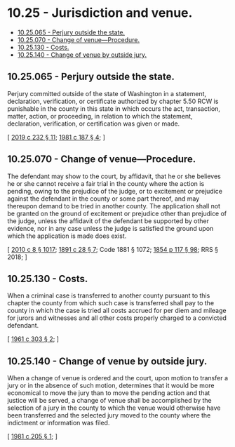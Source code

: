 # 10.25 - Jurisdiction and venue.
* [10.25.065 - Perjury outside the state.](#1025065---perjury-outside-the-state)
* [10.25.070 - Change of venue—Procedure.](#1025070---change-of-venueprocedure)
* [10.25.130 - Costs.](#1025130---costs)
* [10.25.140 - Change of venue by outside jury.](#1025140---change-of-venue-by-outside-jury)
## 10.25.065 - Perjury outside the state.
Perjury committed outside of the state of Washington in a statement, declaration, verification, or certificate authorized by chapter 5.50 RCW is punishable in the county in this state in which occurs the act, transaction, matter, action, or proceeding, in relation to which the statement, declaration, verification, or certification was given or made.

\[ [2019 c 232 § 11](https://lawfilesext.leg.wa.gov/biennium/2019-20/Pdf/Bills/Session%20Laws/Senate/5017-S.SL.pdf?cite=2019%20c%20232%20§%2011); [1981 c 187 § 4](https://leg.wa.gov/CodeReviser/documents/sessionlaw/1981c187.pdf?cite=1981%20c%20187%20§%204); \]

## 10.25.070 - Change of venue—Procedure.
The defendant may show to the court, by affidavit, that he or she believes he or she cannot receive a fair trial in the county where the action is pending, owing to the prejudice of the judge, or to excitement or prejudice against the defendant in the county or some part thereof, and may thereupon demand to be tried in another county. The application shall not be granted on the ground of excitement or prejudice other than prejudice of the judge, unless the affidavit of the defendant be supported by other evidence, nor in any case unless the judge is satisfied the ground upon which the application is made does exist.

\[ [2010 c 8 § 1017](https://lawfilesext.leg.wa.gov/biennium/2009-10/Pdf/Bills/Session%20Laws/Senate/6239-S.SL.pdf?cite=2010%20c%208%20§%201017); [1891 c 28 § 7](https://leg.wa.gov/CodeReviser/documents/sessionlaw/1891c28.pdf?cite=1891%20c%2028%20§%207); Code 1881 § 1072; [1854 p 117 § 98](https://leg.wa.gov/CodeReviser/Pages/session_laws.aspx?cite=1854%20p%20117%20§%2098); RRS § 2018; \]

## 10.25.130 - Costs.
When a criminal case is transferred to another county pursuant to this chapter the county from which such case is transferred shall pay to the county in which the case is tried all costs accrued for per diem and mileage for jurors and witnesses and all other costs properly charged to a convicted defendant.

\[ [1961 c 303 § 2](https://leg.wa.gov/CodeReviser/documents/sessionlaw/1961c303.pdf?cite=1961%20c%20303%20§%202); \]

## 10.25.140 - Change of venue by outside jury.
When a change of venue is ordered and the court, upon motion to transfer a jury or in the absence of such motion, determines that it would be more economical to move the jury than to move the pending action and that justice will be served, a change of venue shall be accomplished by the selection of a jury in the county to which the venue would otherwise have been transferred and the selected jury moved to the county where the indictment or information was filed.

\[ [1981 c 205 § 1](https://leg.wa.gov/CodeReviser/documents/sessionlaw/1981c205.pdf?cite=1981%20c%20205%20§%201); \]

